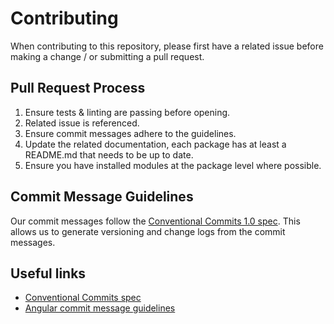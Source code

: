 # Contributing

When contributing to this repository, please first have a related issue before making a change / or submitting a pull request.

## Pull Request Process

1. Ensure tests & linting are passing before opening.
2. Related issue is referenced.
3. Ensure commit messages adhere to the guidelines.
4. Update the related documentation, each package has at least a README.md that needs to be up to date.
5. Ensure you have installed modules at the package level where possible.

## Commit Message Guidelines

Our commit messages follow the [Conventional Commits 1.0 spec](https://www.conventionalcommits.org/en/v1.0.0/). This allows us to generate versioning and change logs from the commit messages.

## Useful links

- [Conventional Commits spec](https://www.conventionalcommits.org/)
- [Angular commit message guidelines](https://github.com/angular/angular/blob/22b96b9/CONTRIBUTING.md#-commit-message-guidelines)
